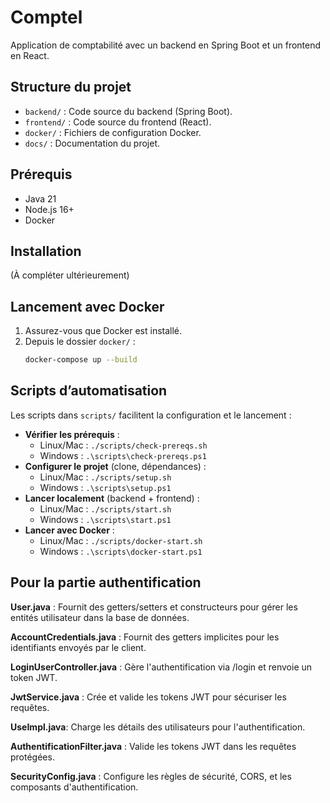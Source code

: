 # Comptel

Application de comptabilité avec un backend en Spring Boot et un frontend en React.

## Structure du projet
- `backend/` : Code source du backend (Spring Boot).
- `frontend/` : Code source du frontend (React).
- `docker/` : Fichiers de configuration Docker.
- `docs/` : Documentation du projet.

## Prérequis
- Java 21
- Node.js 16+
- Docker

## Installation

(À compléter ultérieurement)


## Lancement avec Docker
1. Assurez-vous que Docker est installé.
2. Depuis le dossier `docker/` :
   ```bash
   docker-compose up --build


## Scripts d’automatisation
Les scripts dans `scripts/` facilitent la configuration et le lancement :

- **Vérifier les prérequis** :
  - Linux/Mac : `./scripts/check-prereqs.sh`
  - Windows : `.\scripts\check-prereqs.ps1`
- **Configurer le projet** (clone, dépendances) :
  - Linux/Mac : `./scripts/setup.sh`
  - Windows : `.\scripts\setup.ps1`
- **Lancer localement** (backend + frontend) :
  - Linux/Mac : `./scripts/start.sh`
  - Windows : `.\scripts\start.ps1`
- **Lancer avec Docker** :
  - Linux/Mac : `./scripts/docker-start.sh`
  - Windows : `.\scripts\docker-start.ps1`



## Pour la partie authentification 
**User.java** : Fournit des getters/setters et constructeurs pour gérer les entités utilisateur dans la base de données.

**AccountCredentials.java** : Fournit des getters implicites pour les identifiants envoyés par le client.

**LoginUserController.java** : Gère l'authentification via /login et renvoie un token JWT.

**JwtService.java** : Crée et valide les tokens JWT pour sécuriser les requêtes.

**UseImpl.java**: Charge les détails des utilisateurs pour l'authentification.

**AuthentificationFilter.java** : Valide les tokens JWT dans les requêtes protégées.

**SecurityConfig.java** : Configure les règles de sécurité, CORS, et les composants d'authentification.

